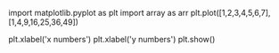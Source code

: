 import matplotlib.pyplot as plt
import array as arr
plt.plot([1,2,3,4,5,6,7],[1,4,9,16,25,36,49])

plt.xlabel('x numbers')
plt.xlabel('y numbers')
plt.show()
